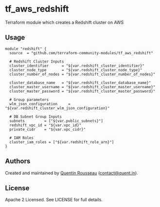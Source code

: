 # tf_aws_redshift

Terraform module which creates a Redshift cluster on AWS

## Usage


```hcl
module "redshift" {
  source  = "github.com/terraform-community-modules/tf_aws_redshift"

  # Redshift Cluster Inputs
  cluster_identifier      = "${var.redshift_cluster_identifier}"
  cluster_node_type       = "${var.redshift_cluster_node_type}"
  cluster_number_of_nodes = "${var.redshift_cluster_number_of_nodes}"

  cluster_database_name   = "${var.redshift_cluster_database_name}"
  cluster_master_username = "${var.redshift_cluster_master_username}"
  cluster_master_password = "${var.redshift_cluster_master_password}"

  # Group parameters
  wlm_json_configuration     = "${var.redshift_cluster_wlm_json_configuration}"

  # DB Subnet Group Inputs
  subnets         = ["${var.public_subnets}"]
  redshift_vpc_id = "${var.vpc_id}"
  private_cidr    = "${var.vpc_cidr}"

  # IAM Roles
  cluster_iam_roles = ["${var.redshift_role_arn}"]
}
```

## Authors

Created and maintained by [Quentin Rousseau](https://github.com/kwent) (contact@quent.in).

## License

Apache 2 Licensed. See LICENSE for full details.
